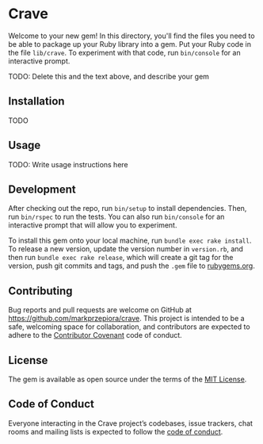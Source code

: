# Crave

Welcome to your new gem! In this directory, you'll find the files you need to be able to package up your Ruby library into a gem. Put your Ruby code in the file `lib/crave`. To experiment with that code, run `bin/console` for an interactive prompt.

TODO: Delete this and the text above, and describe your gem

## Installation

TODO

## Usage

TODO: Write usage instructions here

## Development

After checking out the repo, run `bin/setup` to install dependencies. Then, run `bin/rspec` to run the tests. You can also run `bin/console` for an interactive prompt that will allow you to experiment.

To install this gem onto your local machine, run `bundle exec rake install`. To release a new version, update the version number in `version.rb`, and then run `bundle exec rake release`, which will create a git tag for the version, push git commits and tags, and push the `.gem` file to [rubygems.org](https://rubygems.org).

## Contributing

Bug reports and pull requests are welcome on GitHub at https://github.com/markprzepiora/crave. This project is intended to be a safe, welcoming space for collaboration, and contributors are expected to adhere to the [Contributor Covenant](http://contributor-covenant.org) code of conduct.

## License

The gem is available as open source under the terms of the [MIT License](https://opensource.org/licenses/MIT).

## Code of Conduct

Everyone interacting in the Crave project’s codebases, issue trackers, chat rooms and mailing lists is expected to follow the [code of conduct](https://github.com/[USERNAME]/crave/blob/master/CODE_OF_CONDUCT.md).
